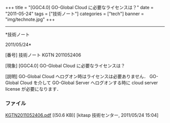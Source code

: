 ﻿+++
title = "[GGC4.0] GO-Global Cloud に必要なライセンスは？"
date = "2011-05-24"
tags = ["技術ノート"]
categories = ["tech"]
banner = "img/technote.jpg"
+++

-----------------------------------------------------------------------------------------------------------------------------

*技術ノート

2011/05/24*


[番号]
技術ノート KGTN 2011052406

[現象]
[GGC4.0] GO-Global Cloud に必要なライセンスは？

[説明]
GO-Global Cloud へログオン時はライセンスは必要ありません． GO-Global
Cloud を介して GO-Global Server へログオンする時に cloud server license
が必要になります．


### ファイル

 
 


[KGTN2011052406.pdf](http://techreport.kitasp.net/attachments/download/566/KGTN2011052406.pdf)
 [(50.6 KB)] [kitasp 技術センター, 2011/05/24
15:04]


 


 

